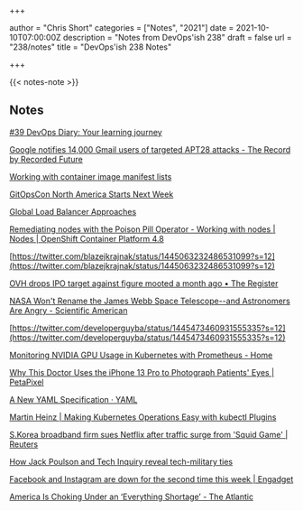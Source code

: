 +++

author = "Chris Short"
categories = ["Notes", "2021"]
date = 2021-10-10T07:00:00Z
description = "Notes from DevOps'ish 238"
draft = false
url = "238/notes"
title = "DevOps'ish 238 Notes"

+++

{{< notes-note >}}

## Notes

[#39 DevOps Diary: Your learning journey](https://anaisurl.com/39-devops-diary/)

[Google notifies 14,000 Gmail users of targeted APT28 attacks - The Record by Recorded Future](https://therecord.media/google-notifies-14000-gmail-users-of-targeted-apt28-attacks/)

[Working with container image manifest lists](https://podman.io/blogs/2021/10/11/multiarch.html)

[GitOpsCon North America Starts Next Week](https://cloud.redhat.com/blog/gitops-con-north-america-starts-next-week)

[Global Load Balancer Approaches](https://cloud.redhat.com/blog/global-load-balancer-approaches)

[Remediating nodes with the Poison Pill Operator - Working with nodes | Nodes | OpenShift Container Platform 4.8](https://docs.openshift.com/container-platform/4.8/nodes/nodes/eco-poison-pill-operator.html)

[https://twitter.com/blazejkrajnak/status/1445063232486531099?s=12](https://twitter.com/blazejkrajnak/status/1445063232486531099?s=12)

[OVH drops IPO target against figure mooted a month ago • The Register](https://www.theregister.com/2021/10/05/ovhcloud_ipo_target_trimmed/)

[NASA Won't Rename the James Webb Space Telescope--and Astronomers Are Angry - Scientific American](https://www.scientificamerican.com/article/nasa-wont-rename-the-james-webb-space-telescope-and-astronomers-are-angry/)

[https://twitter.com/developerguyba/status/1445473460931555335?s=12](https://twitter.com/developerguyba/status/1445473460931555335?s=12)

[Monitoring NVIDIA GPU Usage in Kubernetes with Prometheus - Home](https://blog.kubecost.com/blog/nvidia-gpu-usage/)

[Why This Doctor Uses the iPhone 13 Pro to Photograph Patients' Eyes | PetaPixel](https://petapixel.com/2021/10/01/why-this-doctor-uses-the-iphone-13-pro-to-photograph-patients-eyes/)

[A New YAML Specification · YAML](https://yaml.com/blog/2021-10/new-yaml-spec/)

[Martin Heinz | Making Kubernetes Operations Easy with kubectl Plugins](https://martinheinz.dev/blog/58?utm_source=rss&utm_medium=referral&utm_campaign=blog_post_58)

[S.Korea broadband firm sues Netflix after traffic surge from 'Squid Game' | Reuters](https://www.reuters.com/business/media-telecom/skorea-broadband-firm-sues-netflix-after-traffic-surge-squid-game-2021-10-01/)

[How Jack Poulson and Tech Inquiry reveal tech-military ties](https://www.fastcompany.com/90682901/meet-the-ex-googler-whos-exposing-the-tech-military-industrial-complex?partner=rss&utm_source=twitter.com&utm_medium=social&utm_campaign=rss+fastcompany&utm_content=rss)

[Facebook and Instagram are down for the second time this week | Engadget](https://www.engadget.com/facebook-and-instagram-are-down-for-the-second-time-this-week-193257623.html?src=rss&guccounter=1&guce_referrer=aHR0cHM6Ly9icmllZmFwcC5jby8&guce_referrer_sig=AQAAALxbzBUhec5AOpktWEBQ9ci6Tzan5dK8dYqiSAQQsWhuzCJzX8l2gnkJ6QTnllBK_fBFRfVHrrMCWjB08li2XWnTbGuuGQmGwXMjzwVslDIZ53uxiHUcsMFx3mCM-ZMRYzVqPqlGqsQd_-_hfmfdcXw8dPXXqgjxjLAibfbl9oXm)

[America Is Choking Under an ‘Everything Shortage’ - The Atlantic](https://www.theatlantic.com/ideas/archive/2021/10/america-is-choking-under-an-everything-shortage/620322/)
